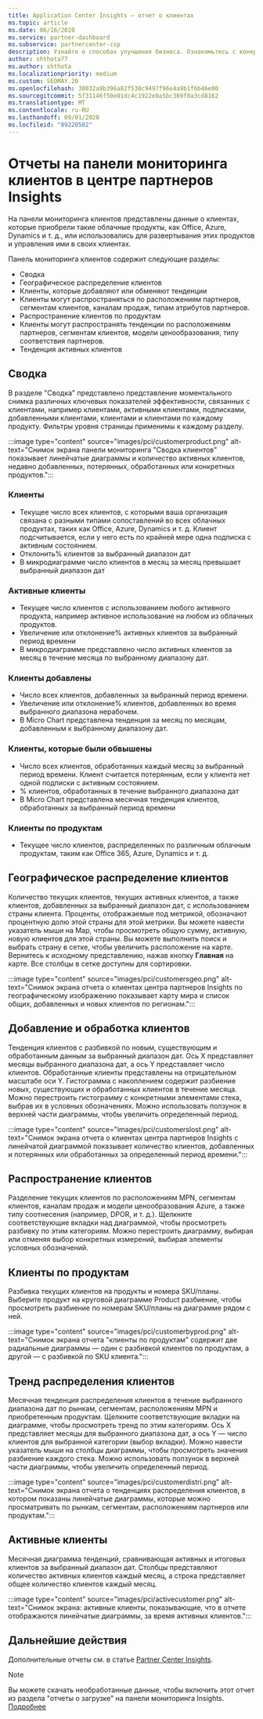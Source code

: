 ```yaml
---
title: Application Center Insights — отчет о клиентах
ms.topic: article
ms.date: 06/16/2020
ms.service: partner-dashboard
ms.subservice: partnercenter-csp
description: Узнайте о способах улучшения бизнеса. Ознакомьтесь с конкретными тенденциями клиентов по географическому, по продуктам и другим атрибутам.
author: shthota77
ms.author: shthota
ms.localizationpriority: medium
ms.custom: SEOMAY.20
ms.openlocfilehash: 30032a9b396a82f530c9497f96e4a9b1f6b46e00
ms.sourcegitcommit: 5f31146f50e01dc4c1922e0a5bc369f0a3cd8162
ms.translationtype: MT
ms.contentlocale: ru-RU
ms.lasthandoff: 09/01/2020
ms.locfileid: "89220502"
---
```

# <a name="customers-dashboard-reports-from-partner-center-insights"></a>Отчеты на панели мониторинга клиентов в центре партнеров Insights

На панели мониторинга клиентов представлены данные о клиентах, которые приобрели такие облачные продукты, как Office, Azure, Dynamics и т. д., или использовались для развертывания этих продуктов и управления ими в своих клиентах. 
 
Панель мониторинга клиентов содержит следующие разделы: 

- Сводка  
- Географическое распределение клиентов 
- Клиенты, которые добавляют или обменяют тенденции 
- Клиенты могут распространяться по расположениям партнеров, сегментам клиентов, каналам продаж, типам атрибутов партнеров. 
- Распространение клиентов по продуктам 
- Клиенты могут распространять тенденции по расположениям партнеров, сегментам клиентов, модели ценообразования, типу соответствия партнеров. 
- Тенденция активных клиентов 

## <a name="summary"></a>Сводка

В разделе "Сводка" представлено представление моментального снимка различных ключевых показателей эффективности, связанных с клиентами, например клиентами, активными клиентами, подписками, добавленными клиентами, клиентами и клиентами по каждому продукту. Фильтры уровня страницы применимы к каждому разделу.

:::image type="content" source="images/pci/customerproduct.png" alt-text="Снимок экрана панели мониторинга "Сводка клиентов" показывает линейчатые диаграммы и количество активных клиентов, недавно добавленных, потерянных, обработанных или конкретных продуктов.":::

### <a name="customers"></a>Клиенты

- Текущее число всех клиентов, с которыми ваша организация связана с разными типами сопоставлений во всех облачных продуктах, таких как Office, Azure, Dynamics и т. д. Клиент подсчитывается, если у него есть по крайней мере одна подписка с активным состоянием.  
- Отклонить% клиентов за выбранный диапазон дат 
- В микродиаграмме число клиентов в месяц за месяц превышает выбранный диапазон дат

### <a name="active-customers"></a>Активные клиенты

- Текущее число клиентов с использованием любого активного продукта, например активное использование на любом из облачных продуктов.
- Увеличение или отклонение% активных клиентов за выбранный период времени
- В микродиаграмме представлено число активных клиентов за месяц в течение месяца по выбранному диапазону дат.

### <a name="customers-added"></a>Клиенты добавлены

- Число всех клиентов, добавленных за выбранный период времени.
- Увеличение или отклонение% клиентов, добавленных во время выбранного диапазона нерабочем.
- В Micro Chart представлена тенденция за месяц по месяцам, добавленным к выбранному диапазону дат.

### <a name="customers-churned"></a>Клиенты, которые были обвышены
- Число всех клиентов, обработанных каждый месяц за выбранный период времени. Клиент считается потерянным, если у клиента нет одной подписки с активным состоянием. 
- % клиентов, обработанных в течение выбранного диапазона дат 
- В Micro Chart представлена месячная тенденция клиентов, обработанных за выбранный период времени 
 
### <a name="customers-by-products"></a>Клиенты по продуктам

- Текущее число клиентов, распределенных по различным облачным продуктам, таким как Office 365, Azure, Dynamics и т. д.  

## <a name="geographical-spread-of-your-customers"></a>Географическое распределение клиентов

Количество текущих клиентов, текущих активных клиентов, а также клиентов, добавленных за выбранный диапазон дат, с использованием страны клиента. Проценты, отображаемые под метрикой, обозначают процентную долю этой страны для этой метрики. Вы можете навести указатель мыши на Map, чтобы просмотреть общую сумму, активную, новую клиентов для этой страны. Вы можете выполнить поиск и выбрать страну в сетке, чтобы увеличить расположение на карте. Вернитесь к исходному представлению, нажав кнопку **Главная** на карте. Все столбцы в сетке доступны для сортировки.  

:::image type="content" source="images/pci/customersgeo.png" alt-text="Снимок экрана отчета о клиентах центра партнеров Insights по географическому изображению показывает карту мира и список общих, добавленных и новых клиентов по регионам.":::

## <a name="customer-adds-and-churns"></a>Добавление и обработка клиентов

Тенденция клиентов с разбивкой по новым, существующим и обработанным данным за выбранный диапазон дат. Ось X представляет месяцы выбранного диапазона дат, а ось Y представляет число клиентов. Обработанные клиенты представлены на отрицательном масштабе оси Y. Гистограмма с накоплением содержит разбиение новых, существующих и обработанных клиентов в течение месяца. Можно перестроить гистограмму с конкретными элементами стека, выбрав их в условных обозначениях. Можно использовать ползунок в верхней части диаграммы, чтобы увеличить определенный период. 

:::image type="content" source="images/pci/customerslost.png" alt-text="Снимок экрана отчета о клиентах центра партнеров Insights с линейчатой диаграммой показывает количество клиентов, добавленных и потерянных или обработанных за определенный период времени.":::

## <a name="customer-distribution"></a>Распространение клиентов

Разделение текущих клиентов по расположениям MPN, сегментам клиентов, каналам продаж и модели ценообразования Azure, а также типу соотнесения (например, DPOR, и т. д.). Щелкните соответствующие вкладки над диаграммой, чтобы просмотреть разбивку по этим категориям. Можно перестроить диаграмму, выбирая или отменяя выбор конкретных измерений, выбирая элементы условных обозначений. 

## <a name="customers-by-products"></a>Клиенты по продуктам

Разбивка текущих клиентов на продукты и номера SKU/планы. Выберите продукт на круговой диаграмме Product разбиение, чтобы просмотреть разбиение по номерам SKU/планы на диаграмме рядом с ней.

:::image type="content" source="images/pci/customerbyprod.png" alt-text="Снимок экрана отчета "клиенты по продуктам" содержит две радиальные диаграммы — один с разбивкой клиентов по продуктам, а другой — с разбивкой по SKU клиента.":::

## <a name="customer-distribution-trend"></a>Тренд распределения клиентов 

Месячная тенденция распределения клиентов в течение выбранного диапазона дат по рынкам, сегментам, расположениям MPN и приобретенным продуктам. Щелкните соответствующие вкладки на диаграмме, чтобы просмотреть тренд по этим категориям. Ось X представляет месяцы для выбранного диапазона дат, а ось Y — число клиентов для выбранной категории (выбор вкладки). Можно навести указатель мыши на столбцы диаграммы, чтобы просмотреть значения разбиение каждого стека. Можно использовать ползунок в верхней части диаграммы, чтобы увеличить определенный период.   

:::image type="content" source="images/pci/customerdistri.png" alt-text="Снимок экрана отчета о тенденциях распределения клиентов, в котором показаны линейчатые диаграммы, которые можно просматривать по рынкам, сегментам, расположениям партнеров или продуктам.":::

## <a name="active-customers"></a>Активные клиенты

Месячная диаграмма тенденций, сравнивающая активных и итоговых клиентов за выбранный диапазон дат. Столбцы представляют количество активных клиентов каждый месяц, а строка представляет общее количество клиентов каждый месяц. 

:::image type="content" source="images/pci/activecustomer.png" alt-text="Снимок экрана: активные клиенты, показывающие, что в отчете отображаются линейчатые диаграммы, за время активных клиентов.":::

## <a name="next-steps"></a>Дальнейшие действия

Дополнительные отчеты см. в статье [Partner Center Insights](partner-center-insights.md).

>[!NOTE]
> Вы можете скачать необработанные данные, чтобы включить этот отчет из раздела "отчеты о загрузке" на панели мониторинга Insights. [Подробнее](pci-download-reports.md) 
